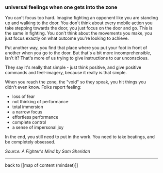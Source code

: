 ### universal feelings when one gets into the zone

You can't focus too hard. Imagine fighting an opponent like you are standing up and walking to the door. You don't think about every mobile action you take stepping towards the door, you just focus on the door and go. This is the same in fighting. You don't think about the movements you make, you just focus exactly on what outcome you're looking to achieve.

Put another way, you find that place where you put your foot in front of another when you go to the door. But that's a bit more incomprehensible, isn't it? That's more of us trying to give instructions to our unconscious.

They say it's really that simple - just think positive, and give positive commands and feel-imagery, because it really is that simple. 

When you reach the zone, the "void" so they speak, you hit things you didn't even know. Folks report feeling:

* loss of fear
* not thinking of performance
* total immersion
* a narrow focus
* effortless performance
* complete control
* a sense of impersonal joy

In the end, you still need to put in the work. You need to take beatings, and be completely obsessed.

*Source: A Fighter's Mind by Sam Sheridan*

---

back to [[map of content (mindset)]]